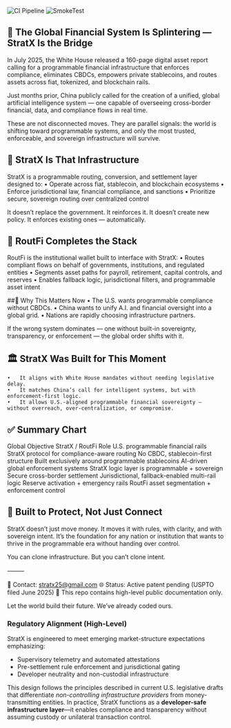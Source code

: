 ![CI Pipeline](https://img.shields.io/endpoint?url=https://raw.githubusercontent.com/StratX25/StratX-Infrastructure/main/ci.json)
![SmokeTest](https://img.shields.io/endpoint?url=https://raw.githubusercontent.com/StratX25/StratX-Infrastructure/main/smoketest.json)

## 🧭 The Global Financial System Is Splintering — StratX Is the Bridge

In July 2025, the White House released a 160-page digital asset report calling for a programmable financial infrastructure that enforces compliance, eliminates CBDCs, empowers private stablecoins, and routes assets across fiat, tokenized, and blockchain rails.

Just months prior, China publicly called for the creation of a unified, global artificial intelligence system — one capable of overseeing cross-border financial, data, and compliance flows in real time.

These are not disconnected moves. They are parallel signals: the world is shifting toward programmable systems, and only the most trusted, enforceable, and sovereign infrastructure will survive.

## 🔐 StratX Is That Infrastructure

StratX is a programmable routing, conversion, and settlement layer designed to:
	•	Operate across fiat, stablecoin, and blockchain ecosystems
	•	Enforce jurisdictional law, financial compliance, and sanctions
	•	Prioritize secure, sovereign routing over centralized control

It doesn’t replace the government. It reinforces it.
It doesn’t create new policy. It enforces existing ones — automatically.

## 💼 RoutFi Completes the Stack

RoutFi is the institutional wallet built to interface with StratX:
	•	Routes compliant flows on behalf of governments, institutions, and regulated entities
	•	Segments asset paths for payroll, retirement, capital controls, and reserves
	•	Enables fallback logic, jurisdictional filters, and programmable asset intent

##📍 Why This Matters Now
	•	The U.S. wants programmable compliance without CBDCs.
	•	China wants to unify A.I. and financial oversight into a global grid.
	•	Nations are rapidly choosing infrastructure partners.

If the wrong system dominates — one without built-in sovereignty, transparency, or enforcement — the global order shifts with it.

## 🏛️ StratX Was Built for This Moment
	•	It aligns with White House mandates without needing legislative delay.
	•	It matches China’s call for intelligent systems, but with enforcement-first logic.
	•	It allows U.S.-aligned programmable financial sovereignty — without overreach, over-centralization, or compromise.

## ✅ Summary Chart

Global Objective	StratX / RoutFi Role
U.S. programmable financial rails	StratX protocol for compliance-aware routing
No CBDC, stablecoin-first structure	Built exclusively around programmable stablecoins
AI-driven global enforcement systems	StratX logic layer is programmable + sovereign
Secure cross-border settlement	Jurisdictional, fallback-enabled multi-rail logic
Reserve activation + emergency rails	RoutFi asset segmentation + enforcement control

## 🚀 Built to Protect, Not Just Connect

StratX doesn’t just move money. It moves it with rules, with clarity, and with sovereign intent.
It’s the foundation for any nation or institution that wants to thrive in the programmable era without handing over control.

You can clone infrastructure. But you can’t clone intent.

⸻

📩 Contact: stratx25@gmail.com
🌐 Status: Active patent pending (USPTO filed June 2025)
🔗 This repo contains high-level public documentation only.

Let the world build their future. We’ve already coded ours.

### Regulatory Alignment (High-Level)

StratX is engineered to meet emerging market-structure expectations emphasizing:
- Supervisory telemetry and automated attestations  
- Pre-settlement rule enforcement and jurisdictional gating  
- Developer neutrality and non-custodial infrastructure  

This design follows the principles described in current U.S. legislative drafts that
differentiate *non-controlling infrastructure providers* from money-transmitting entities.
In practice, StratX functions as a **developer-safe infrastructure layer**—it enables
compliance and transparency without assuming custody or unilateral transaction control.
